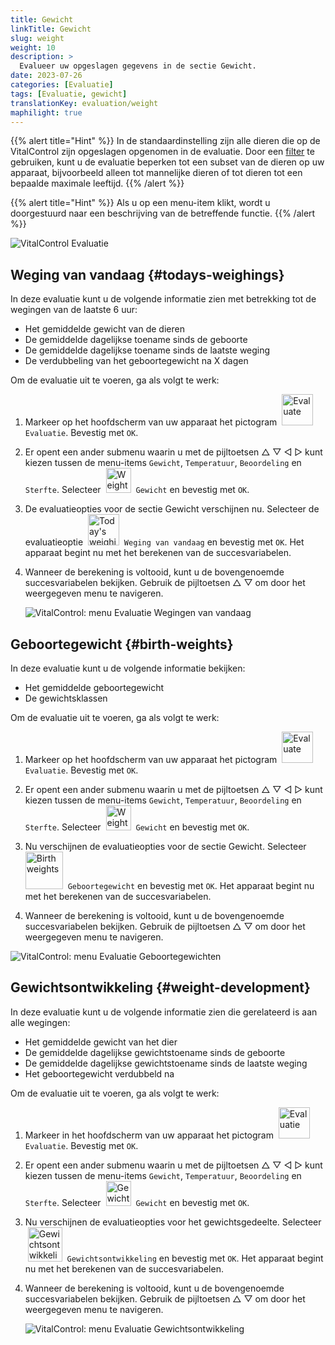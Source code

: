```yaml
---
title: Gewicht
linkTitle: Gewicht
slug: weight
weight: 10
description: >
  Evalueer uw opgeslagen gegevens in de sectie Gewicht.
date: 2023-07-26
categories: [Evaluatie]
tags: [Evaluatie, gewicht]
translationKey: evaluation/weight
maphilight: true
---
```

{{% alert title="Hint" %}}
In de standaardinstelling zijn alle dieren die op de VitalControl zijn opgeslagen opgenomen in de evaluatie. Door een [filter](../../filter/) te gebruiken, kunt u de evaluatie beperken tot een subset van de dieren op uw apparaat, bijvoorbeeld alleen tot mannelijke dieren of tot dieren tot een bepaalde maximale leeftijd.
{{% /alert %}}

{{% alert title="Hint" %}}
Als u op een menu-item klikt, wordt u doorgestuurd naar een beschrijving van de betreffende functie.
{{% /alert %}}

<img src="../images/imagemap.png" alt="VitalControl Evaluatie" title="Gewicht" usemap="#workmap" class="maphilight" />

<map name="workmap">
   <area shape="rect" coords="3,40,116,160" alt="Weging van vandaag" title="Evalueer de gewichtswaarden van uw dieren die vandaag met de VitalControl zijn geregistreerd&#10;Muisklik: naar de documentatie" href="/nl/docs/evaluation/weight/#todays-weighings">
   <area shape="rect" coords="116,40,238,160" alt="Geboortegewicht" title="Evalueer uw opgeslagen geboortegewichten&#10;Muisklik: naar de documentatie" href="/nl/docs/evaluation/weight/#birth-weights">
   <area shape="rect" coords="3,160,116,279" alt="gewichtsontwikkeling" title="Evalueer de gewichtsontwikkeling van uw dieren&#10;Muisklik: naar de documentatie" href="/nl/docs/evaluation/weight/#weight-development">

   <area shape="rect" coords="150,282,238,319" alt="Filter" title="Stel een filter in&#10;Muisklik: naar de documentatie" href="/nl/docs/filter">
   <area shape="rect" coords="2,282,95,319" alt="Terug" title="Spring een niveau terug&#10;Muisklik: naar de documentatie" href="/nl/docs/evaluation/">
</map>

## Weging van vandaag {#todays-weighings}
In deze evaluatie kunt u de volgende informatie zien met betrekking tot de wegingen van de laatste 6 uur:
- Het gemiddelde gewicht van de dieren
- De gemiddelde dagelijkse toename sinds de geboorte
- De gemiddelde dagelijkse toename sinds de laatste weging
- De verdubbeling van het geboortegewicht na X dagen

Om de evaluatie uit te voeren, ga als volgt te werk:

1. Markeer op het hoofdscherm van uw apparaat het pictogram &nbsp;<img src="/icons/main/evaluation.svg" width="50" align="bottom" alt="Evaluate" />&nbsp; `Evaluatie`. Bevestig met `OK`.

2. Er opent een ander submenu waarin u met de pijltoetsen △ ▽ ◁ ▷ kunt kiezen tussen de menu-items `Gewicht`, `Temperatuur`, `Beoordeling` en `Sterfte`. Selecteer &nbsp;<img src="/icons/evaluation/weight.svg" width="40" align="bottom" alt="Weight" />&nbsp; `Gewicht` en bevestig met `OK`.

3. De evaluatieopties voor de sectie Gewicht verschijnen nu. Selecteer de evaluatieoptie &nbsp;<img src="/icons/evaluation/weighingtoday.svg" width="50" align="bottom" alt="Today's weighing" />&nbsp; `Weging van vandaag` en bevestig met `OK`. Het apparaat begint nu met het berekenen van de succesvariabelen.

4. Wanneer de berekening is voltooid, kunt u de bovengenoemde succesvariabelen bekijken. Gebruik de pijltoetsen △ ▽ om door het weergegeven menu te navigeren.

   ![VitalControl: menu Evaluatie Wegingen van vandaag](../images/todaysweighings.png "Evaluatie Wegingen van vandaag")

## Geboortegewicht {#birth-weights}
In deze evaluatie kunt u de volgende informatie bekijken:
- Het gemiddelde geboortegewicht
- De gewichtsklassen

Om de evaluatie uit te voeren, ga als volgt te werk:

1. Markeer op het hoofdscherm van uw apparaat het pictogram &nbsp;<img src="/icons/main/evaluation.svg" width="50" align="bottom" alt="Evaluate" />&nbsp; `Evaluatie`. Bevestig met `OK`.

2. Er opent een ander submenu waarin u met de pijltoetsen △ ▽ ◁ ▷ kunt kiezen tussen de menu-items `Gewicht`, `Temperatuur`, `Beoordeling` en `Sterfte`. Selecteer &nbsp;<img src="/icons/evaluation/weight.svg" width="40" align="bottom" alt="Weight" />&nbsp; `Gewicht` en bevestig met `OK`.

3. Nu verschijnen de evaluatieopties voor de sectie Gewicht. Selecteer &nbsp;<img src="/icons/evaluation/birthweights.svg" width="60" align="bottom" alt="Birth weights" />&nbsp; `Geboortegewicht` en bevestig met `OK`. Het apparaat begint nu met het berekenen van de succesvariabelen.

4. Wanneer de berekening is voltooid, kunt u de bovengenoemde succesvariabelen bekijken. Gebruik de pijltoetsen △ ▽ om door het weergegeven menu te navigeren.

![VitalControl: menu Evaluatie Geboortegewichten](../images/birthweights.png "Evaluatie Geboortegewichten")

## Gewichtsontwikkeling {#weight-development}

In deze evaluatie kunt u de volgende informatie zien die gerelateerd is aan alle wegingen:
- Het gemiddelde gewicht van het dier
- De gemiddelde dagelijkse gewichtstoename sinds de geboorte
- De gemiddelde dagelijkse gewichtstoename sinds de laatste weging
- Het geboortegewicht verdubbeld na

Om de evaluatie uit te voeren, ga als volgt te werk:

1. Markeer in het hoofdscherm van uw apparaat het pictogram &nbsp;<img src="/icons/main/evaluation.svg" width="50" align="bottom" alt="Evaluatie" />&nbsp; `Evaluatie`. Bevestig met `OK`.

2. Er opent een ander submenu waarin u met de pijltoetsen △ ▽ ◁ ▷ kunt kiezen tussen de menu-items `Gewicht`, `Temperatuur`, `Beoordeling` en `Sterfte`. Selecteer &nbsp;<img src="/icons/evaluation/weight.svg" width="40" align="bottom" alt="Gewicht" />&nbsp; `Gewicht` en bevestig met `OK`.

3. Nu verschijnen de evaluatieopties voor het gewichtsgedeelte. Selecteer &nbsp;<img src="/icons/evaluation/weightdevelopment.svg" width="55" align="bottom" alt="Gewichtsontwikkeling" />&nbsp; `Gewichtsontwikkeling` en bevestig met `OK`. Het apparaat begint nu met het berekenen van de succesvariabelen.

4. Wanneer de berekening is voltooid, kunt u de bovengenoemde succesvariabelen bekijken. Gebruik de pijltoetsen △ ▽ om door het weergegeven menu te navigeren.

   ![VitalControl: menu Evaluatie Gewichtsontwikkeling](../images/weightdevelopment.png "Evaluatie Gewichtsontwikkeling")
